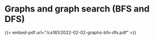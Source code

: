 # Graphs and graph search (BFS and DFS)

{{< embed-pdf url="/cs161/2022-02-02-graphs-bfs-dfs.pdf" >}}
